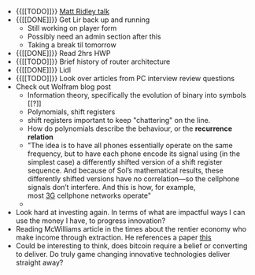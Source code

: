 - {{[[TODO]]}} [Matt Ridley talk ](https://www.youtube.com/watch?v=qMxe73iJPbo)
- {{[[DONE]]}} Get Lir back up and running 
    - Still working on player form
    - Possibly need an admin section after this
    - Taking a break til tomorrow
- {{[[DONE]]}} Read 2hrs HWP
- {{[[TODO]]}}  Brief history of router architecture
- {{[[DONE]]}} Lidl
- {{[[TODO]]}} Look over articles from PC interview review questions
- Check out Wolfram blog post
    - Information theory, specifically the evolution of binary into symbols [[?]]
    - Polynomials, shift registers
    - shift registers important to keep "chattering" on the line.
    - How do polynomials describe the behaviour, or the __recurrence relation__
    - "The idea is to have all phones essentially operate on the same frequency, but to have each phone encode its signal using (in the simplest case) a differently shifted version of a shift register sequence. And because of Sol’s mathematical results, these differently shifted versions have no correlation—so the cellphone signals don’t interfere. And this is how, for example, most [3G](https://en.wikipedia.org/wiki/3G) cellphone networks operate"
    - 
- Look hard at investing again. In terms of what are impactful ways I can use the money I have, to progress innovation?
- Reading McWilliams article in the times about the rentier economy who make income through extraction. He references a paper [this](https://www.irishtimes.com/opinion/david-mcwilliams-ireland-has-too-many-stockbrokers-and-lawyers-not-enough-engineers-1.4508538)
- Could be interesting to think, does bitcoin require a belief or converting to deliver. Do truly game changing innovative technologies deliver straight away?
